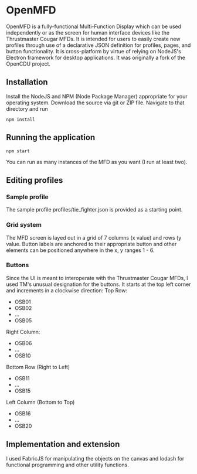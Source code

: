 # OpenMFD
OpenMFD is a fully-functional Multi-Function Display which can be used independently or as the screen for human interface devices like the Thrustmaster Cougar MFDs. It is intended for users to easily create new profiles through use of a declarative JSON definition for profiles, pages, and button functionality. It is cross-platform by virtue of relying on NodeJS's Electron framework for desktop applications. It was originally a fork of the OpenCDU project. 

## Installation
Install the NodeJS and NPM (Node Package Manager) appropriate for your operating system. 
Download the source via git or ZIP file. Navigate to that directory and run 
    
    npm install
    
## Running the application
    npm start

You can run as many instances of the MFD as you want (I run at least two).

## Editing profiles
### Sample profile
The sample profile profiles/tie_fighter.json is provided as a starting point. 

### Grid system
The MFD screen is layed out in a grid of 7 columns (x value) and rows (y value. Button labels are anchored to their appropriate button and other elements can be positioned anywhere in the x, y ranges 1 - 6.

### Buttons
Since the UI is meant to interoperate with the Thrustmaster Cougar MFDs, I used TM's unusual designation for the buttons. It starts at the top left corner and increments in a clockwise direction: 
Top Row:
- OSB01
- OSB02
- ...
- OSB05 

Right Column:
- OSB06
- ...
- OSB10

Bottom Row (Right to Left)
- OSB11
- ...
- OSB15

Left Column (Bottom to Top)
- OSB16
- ...
- OSB20

## Implementation and extension
I used FabricJS for manipulating the objects on the canvas and lodash for functional programming and other utility functions. 

